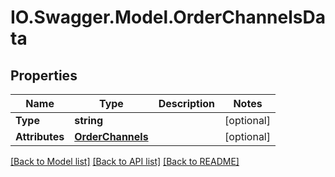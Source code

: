 # IO.Swagger.Model.OrderChannelsData
## Properties

Name | Type | Description | Notes
------------ | ------------- | ------------- | -------------
**Type** | **string** |  | [optional] 
**Attributes** | [**OrderChannels**](OrderChannels.md) |  | [optional] 

[[Back to Model list]](../README.md#documentation-for-models) [[Back to API list]](../README.md#documentation-for-api-endpoints) [[Back to README]](../README.md)

